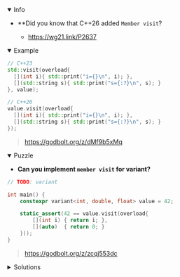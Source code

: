 <details open><summary>Info</summary><p>

* **Did you know that C++26 added `Member visit`?

  * https://wg21.link/P2637

</p></details><details open><summary>Example</summary><p>

```cpp
// C++23
std::visit(overload{
  [](int i){ std::print("i={}\n", i); },
  [](std::string s){ std::print("s={:?}\n", s); }
}, value);

// C++26
value.visit(overload{
  [](int i){ std::print("i={}\n", i); },
  [](std::string s){ std::print("s={:?}\n", s); }
});
```

> https://godbolt.org/z/dMf9b5xMq

</p></details><details open><summary>Puzzle</summary><p>

* **Can you implement `member visit` for variant?**

```cpp
// TODO: variant

int main() {
    constexpr variant<int, double, float> value = 42;

    static_assert(42 == value.visit(overload{
        [](int i) { return i; },
        [](auto)  { return 0; }
    }));
}
```

> https://godbolt.org/z/zcqj553dc

</p></details>

</p></details><details><summary>Solutions</summary><p>
</p></details>

